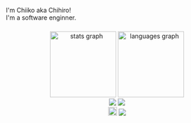<p align="left">I'm Chiiko aka Chihiro! <br>I'm a software enginner.</p>

###

<div align="center">
  <img src="https://github-readme-stats.vercel.app/api?username=Chiiko-H&hide_title=false&hide_rank=falseshow_icons=true&include_all_commits=true&count_private=true&disable_animations=false&theme=dracula&locale=en&hide_border=false&order=1" height="150" alt="stats graph" />
  <img src="https://github-readme-stats.vercel.app/api/top-langs?username=Chiiko-H&locale=en&hide_title=false&layout=compact&card_width=320&langs_count=5&theme=dracula&hide_border=false&order=2" height="150" alt="languages graph"  />
</div>
<div align="center">
  <img src="http://github-profile-summary-cards.vercel.app/api/cards/repos-per-language?username=Chiiko-H&theme=radical" />
  <img src="http://github-profile-summary-cards.vercel.app/api/cards/most-commit-language?username=Chiiko-H&theme=radical" />
</div>

<div align="center">
  <img height="20" src="https://img.shields.io/github/followers/Chiiko-H?label=follow&logo=github&style=flat&color=ff69b4" />
  <img heihgt="20" src="https://komarev.com/ghpvc/?username=Chiiko-H&color=ff69b4&style=flat" />
</div>

